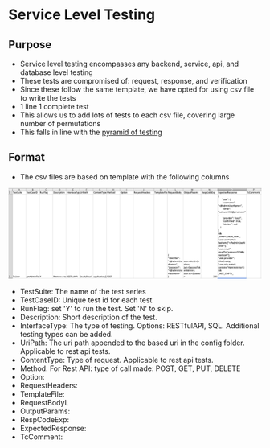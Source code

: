 # Service Level Testing

## Purpose

* Service level testing encompasses any backend, service, api, and database level testing
* These tests are compromised of: request, response, and verification
* Since these follow the same template, we have opted for using csv file to write the tests
* 1 line 1 complete test 
* This allows us to add lots of tests to each csv file, covering large number of permutations
* This falls in line with the [pyramid of testing](https://app.gitbook.com/@ehsan-matean/s/autonomx/testing-tips/pyramid-of-testing)

## Format

* The csv files are based on template with the following columns

![](../.gitbook/assets/image%20%2815%29.png)

* TestSuite: The name of the test series
* TestCaseID: Unique test id for each test
* RunFlag: set 'Y' to run the test. Set 'N' to skip.
* Description: Short description of the test.
* InterfaceType: The type of testing. Options: RESTfulAPI, SQL. Additional testing types can be added.
* UriPath: The uri path appended to the based uri in the config folder. Applicable to rest api tests.
* ContentType: Type of request. Applicable to rest api tests.
* Method: For Rest API: type of call made: POST, GET, PUT, DELETE
* Option:
* RequestHeaders:
* TemplateFile:
* RequestBodyL
* OutputParams:
* RespCodeExp:
* ExpectedResponse:
* TcComment:

